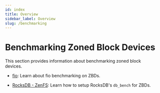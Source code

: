 ```yaml
---
id: index
title: Overview
sidebar_label: Overview
slug: /benchmarking
---
```


# Benchmarking Zoned Block Devices

This section provides information about benchmarking zoned block devices.

* [fio](./fio/overview.md): Learn about fio benchmarking on ZBDs.

* [RocksDB - ZenFS](./rocksdb.md): Learn how to setup RocksDB's `db_bench` for ZBDs.

